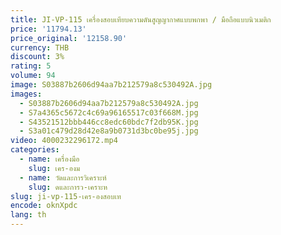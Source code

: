 ```yaml
---
title: JI-VP-115 เครื่องสอบเทียบความดันสูญญากาศแบบพกพา / มือถือแบบนิวเมติก
price: '11794.13'
price_original: '12158.90'
currency: THB
discount: 3%
rating: 5
volume: 94
image: S03887b2606d94aa7b212579a8c530492A.jpg
images:
  - S03887b2606d94aa7b212579a8c530492A.jpg
  - S7a4365c5672c4c69a96165517c03f668M.jpg
  - S43521512bbb446cc8edc60bdc7f2db95K.jpg
  - S3a01c479d28d42e8a9b0731d3bc0be95j.jpg
video: 4000232296172.mp4
categories:
  - name: เครื่องมือ
    slug: เคร-องม
  - name: วัดและการวิเคราะห์
    slug: ดและการว-เคราะห
slug: ji-vp-115-เคร-องสอบเท
encode: oknXpdc
lang: th
---
```

  